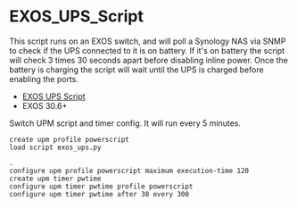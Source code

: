 # EXOS_UPS_Script
This script runs on an EXOS switch, and will poll a Synology NAS via SNMP to check if the UPS connected to it is on battery.  If it's on battery the script will check 3 times 30 seconds apart before disabling inline power.  Once the battery is charging the script will wait until the UPS is charged before enabling the ports.


* [EXOS UPS Script](exos_ups.py)
* EXOS 30.6+


Switch UPM script and timer config.  It will run every 5 minutes.
```
create upm profile powerscript
load script exos_ups.py

.
configure upm profile powerscript maximum execution-time 120
create upm timer pwtime
configure upm timer pwtime profile powerscript
configure upm timer pwtime after 30 every 300
```
